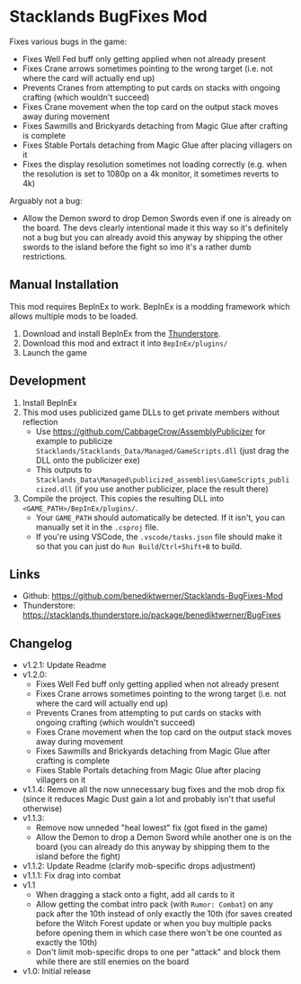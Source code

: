 # Stacklands BugFixes Mod

Fixes various bugs in the game:

- Fixes Well Fed buff only getting applied when not already present
- Fixes Crane arrows sometimes pointing to the wrong target (i.e. not where the card will actually end up)
- Prevents Cranes from attempting to put cards on stacks with ongoing crafting (which wouldn't succeed)
- Fixes Crane movement when the top card on the output stack moves away during movement
- Fixes Sawmills and Brickyards detaching from Magic Glue after crafting is complete
- Fixes Stable Portals detaching from Magic Glue after placing villagers on it
- Fixes the display resolution sometimes not loading correctly (e.g. when the resolution is set to 1080p on a 4k monitor, it sometimes reverts to 4k)

Arguably not a bug:

- Allow the Demon sword to drop Demon Swords even if one is already on the board. The devs clearly intentional made it this way so it's definitely not a bug but you can already avoid this anyway by shipping the other swords
  to the island before the fight so imo it's a rather dumb restrictions.

## Manual Installation

This mod requires BepInEx to work. BepInEx is a modding framework which allows multiple mods to be loaded.

1. Download and install BepInEx from the [Thunderstore](https://stacklands.thunderstore.io/package/BepInEx/BepInExPack_Stacklands/).
2. Download this mod and extract it into `BepInEx/plugins/`
3. Launch the game

## Development

1. Install BepInEx
2. This mod uses publicized game DLLs to get private members without reflection
   - Use https://github.com/CabbageCrow/AssemblyPublicizer for example to publicize `Stacklands/Stacklands_Data/Managed/GameScripts.dll` (just drag the DLL onto the publicizer exe)
   - This outputs to `Stacklands_Data\Managed\publicized_assemblies\GameScripts_publicized.dll` (if you use another publicizer, place the result there)
3. Compile the project. This copies the resulting DLL into `<GAME_PATH>/BepInEx/plugins/`.
   - Your `GAME_PATH` should automatically be detected. If it isn't, you can manually set it in the `.csproj` file.
   - If you're using VSCode, the `.vscode/tasks.json` file should make it so that you can just do `Run Build`/`Ctrl+Shift+B` to build.

## Links

- Github: https://github.com/benediktwerner/Stacklands-BugFixes-Mod
- Thunderstore: https://stacklands.thunderstore.io/package/benediktwerner/BugFixes

## Changelog

- v1.2.1: Update Readme
- v1.2.0:
  - Fixes Well Fed buff only getting applied when not already present
  - Fixes Crane arrows sometimes pointing to the wrong target (i.e. not where the card will actually end up)
  - Prevents Cranes from attempting to put cards on stacks with ongoing crafting (which wouldn't succeed)
  - Fixes Crane movement when the top card on the output stack moves away during movement
  - Fixes Sawmills and Brickyards detaching from Magic Glue after crafting is complete
  - Fixes Stable Portals detaching from Magic Glue after placing villagers on it
- v1.1.4: Remove all the now unnecessary bug fixes and the mob drop fix (since it reduces Magic Dust gain a lot and probably isn't that useful otherwise)
- v1.1.3:
  - Remove now unneded "heal lowest" fix (got fixed in the game)
  - Allow the Demon to drop a Demon Sword while another one is on the board (you can already do this anyway by shipping them to the island before the fight)
- v1.1.2: Update Readme (clarify mob-specific drops adjustment)
- v1.1.1: Fix drag into combat
- v1.1
  - When dragging a stack onto a fight, add all cards to it
  - Allow getting the combat intro pack (with `Rumor: Combat`) on any pack after the 10th instead of only exactly the 10th (for saves created before the Witch Forest update or when you buy multiple packs before opening them in which case there won't be one counted as exactly the 10th)
  - Don't limit mob-specific drops to one per "attack" and block them while there are still enemies on the board
- v1.0: Initial release

